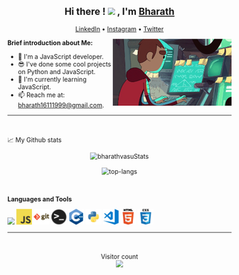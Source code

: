 <h2 align="center">Hi there ! <img src="https://media.giphy.com/media/hvRJCLFzcasrR4ia7z/giphy.gif" width="25px"> , I'm <a href="https://github.com/bharathvasu">Bharath</a></h2>
<p align="center">
  <a href="https://www.linkedin.com/in/bharath-v-71a0521b9/">LinkedIn</a> •
  <a href="https://www.instagram.com/stolen___heart_/">Instagram</a> •
  <a href="https://twitter.com/vvbharathvasu">Twitter</a>
</p>

<img align="right" height="150rem" alt="GIF" src="gif/bharath.gif" />

**Brief introduction about Me:**

- 📝  I'm a JavaScript developer.
- 😎  I've done some cool projects on Python and JavaScript.
- 🌱  I'm currently learning JavaScript.
- 📫  Reach me  at: bharath16111999@gmail.com.

***

 <br>

📈 My Github stats <br />
<p align="center">
  <img src="https://github-readme-stats.vercel.app/api?username=bharathvasu&theme=dark&show_icons=true" alt="bharathvasuStats" />  
  <br />
  <br />
  <img src="https://github-readme-stats.vercel.app/api/top-langs/?username=bharathvasu&layout=compact&theme=dark" alt="top-langs" />
</p>

<br>

**Languages and Tools**

<code><img height="35rem" src="https://cdn4.iconfinder.com/data/icons/logos-3/600/React.js_logo-512.png" /></code>
<code><img height="35rem" src="https://raw.githubusercontent.com/github/explore/80688e429a7d4ef2fca1e82350fe8e3517d3494d/topics/javascript/javascript.png"></code>
<code><img height="35rem" src="https://raw.githubusercontent.com/github/explore/80688e429a7d4ef2fca1e82350fe8e3517d3494d/topics/git/git.png"></code>
<code><img height="35rem" src="https://raw.githubusercontent.com/github/explore/80688e429a7d4ef2fca1e82350fe8e3517d3494d/topics/terminal/terminal.png"></code>
<code><img height="35rem" src="https://raw.githubusercontent.com/github/explore/80688e429a7d4ef2fca1e82350fe8e3517d3494d/topics/cpp/cpp.png"></code>
<code><img height="35rem" src="https://raw.githubusercontent.com/github/explore/80688e429a7d4ef2fca1e82350fe8e3517d3494d/topics/python/python.png"></code>
<code><img alt="Visual Studio Code" height="35rem" src="https://raw.githubusercontent.com/github/explore/80688e429a7d4ef2fca1e82350fe8e3517d3494d/topics/visual-studio-code/visual-studio-code.png" /></code>
<code><img alt="HTML5" height="35rem" src="https://raw.githubusercontent.com/github/explore/80688e429a7d4ef2fca1e82350fe8e3517d3494d/topics/html/html.png" /></code>
<code><img alt="CSS3" height="35rem" src="https://raw.githubusercontent.com/github/explore/80688e429a7d4ef2fca1e82350fe8e3517d3494d/topics/css/css.png" /></code>

***

<br />


<p align="center"> 
  Visitor count<br>
  <img src="https://profile-counter.glitch.me/bharathvasu/count.svg" />
</p>